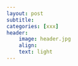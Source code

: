 ```yaml
---
layout: post
subtitle: 
categories: [xxx]
header:
    image: header.jpg
    align:
    text: light
---
```


